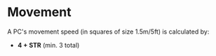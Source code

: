 # Movement

A PC's movement speed (in squares of size 1.5m/5ft) is calculated by:
  - **4 + STR** (min. 3 total)

